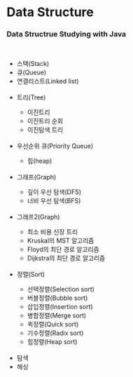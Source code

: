 <h1> Data Structure</h1>

<h3>Data Structrue Studying with Java</h3>
<br>

<ul>
  <li>스택(Stack)</li>
  <li>큐(Queue)</li>
  <li>연결리스트(Linked list)</li>
  <br>
  <li>트리(Tree)</li>
    <ul>
      <li>이진트리</li>
      <li>이진트리 순회</li>
      <li>이진탐색 트리</li>
    </ul>
  <br>
  <li>우선순위 큐(Priority Queue)</li>
    <ul>
      <li>힙(heap)</li>
    </ul>
    <br>
  <li>그래프(Graph)</li>
    <ul>
      <li>깊이 우선 탐색(DFS)</li>
      <li>너비 우선 탐색(BFS)</li>
    </ul>
  <br>
    <li>그래프2(Graph)</li>
    <ul>
      <li>최소 비용 신장 트리</li>
      <li>Kruskal의 MST 알고리즘</li>
      <li>Floyd의 최단 경로 알고리즘</li>
      <li>Dijkstra의 최단 경로 알고리즘</li>
    </ul>
    <br>
  <li>정렬(Sort)</li>
    <ul>
      <li>선택정렬(Selection sort)</li>
      <li>버블정렬(Bubble sort)</li>
      <li>삽입정렬(Insertion sort)</li>
      <li>병합정렬(Merge sort)</li>
      <li>퀵정렬(Quick sort)</li>
      <li>기수정렬(Radix sort)</li>
      <li>힙정렬(Heap sort)</li>
    </ul><br>
  <li>탐색</li>
  <li>해싱</li>
</ul>

